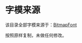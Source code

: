 # 字模来源

该目录全部字模来源于：[BitmapFont](https://github.com/aguegu/BitmapFont/tree/master/font)

按照原样复制，未做任何修改。
